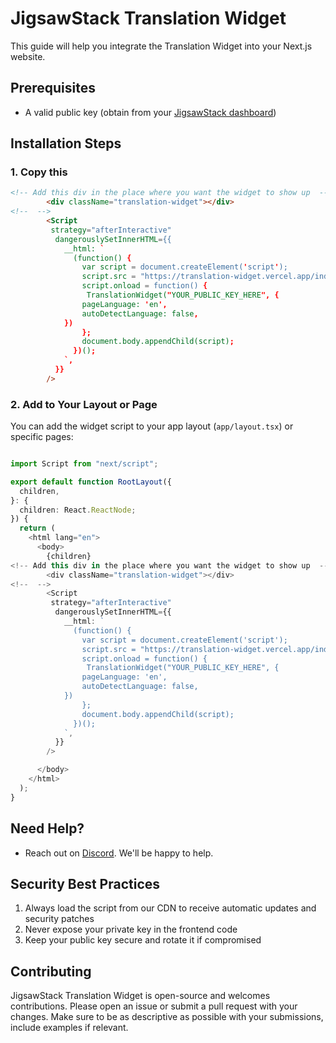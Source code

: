 # JigsawStack Translation Widget

This guide will help you integrate the Translation Widget into your Next.js website.


## Prerequisites
- A valid public key (obtain from your [JigsawStack dashboard](https://jigsawstack.com))

## Installation Steps

### 1. Copy this

```html
<!-- Add this div in the place where you want the widget to show up  -->
        <div className="translation-widget"></div>
<!--  -->
        <Script
         strategy="afterInteractive"
          dangerouslySetInnerHTML={{
            __html: `
              (function() {
                var script = document.createElement('script');
                script.src = "https://translation-widget.vercel.app/index.min.js";
                script.onload = function() {
                 TranslationWidget("YOUR_PUBLIC_KEY_HERE", {
                pageLanguage: 'en',
                autoDetectLanguage: false,
            })
                };
                document.body.appendChild(script);
              })();
            `,
          }}
        />
```


### 2. Add to Your Layout or Page
You can add the widget script to your app layout (`app/layout.tsx`) or specific pages:

```typescript

import Script from "next/script";

export default function RootLayout({
  children,
}: {
  children: React.ReactNode;
}) {
  return (
    <html lang="en">
      <body>
        {children}
<!-- Add this div in the place where you want the widget to show up  -->
        <div className="translation-widget"></div>
<!--  -->
        <Script
         strategy="afterInteractive"
          dangerouslySetInnerHTML={{
            __html: `
              (function() {
                var script = document.createElement('script');
                script.src = "https://translation-widget.vercel.app/index.min.js";
                script.onload = function() {
                 TranslationWidget("YOUR_PUBLIC_KEY_HERE", {
                pageLanguage: 'en',
                autoDetectLanguage: false,
            })
                };
                document.body.appendChild(script);
              })();
            `,
          }}
        />

      </body>
    </html>
  );
}
```


## Need Help?

- Reach out on [Discord](https://discord.gg/fzezy9qYPq). We'll be happy to help.

## Security Best Practices

1. Always load the script from our CDN to receive automatic updates and security patches
2. Never expose your private key in the frontend code
3. Keep your public key secure and rotate it if compromised


## Contributing
JigsawStack Translation Widget is open-source and welcomes contributions. Please open an issue or submit a pull request with your changes. Make sure to be as descriptive as possible with your submissions, include examples if relevant.
